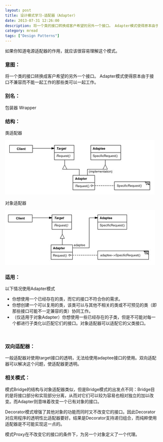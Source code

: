 ```yaml
---
layout: post
title: 设计模式学习-适配器（Adapter）
date: 2013-07-31 12:26:00
description: 将一个类的接口转换成客户希望的另外一个接口。 Adapter模式使得原本由于接口不兼容而不能一起工作的那些类可以一起工作。
category: mread
tags: ["Design Patterns"]
---
```


如果你知道电源适配器的作用，就应该很容易理解这个模式。

### 意图：

将一个类的接口转换成客户希望的另外一个接口。 Adapter模式使得原本由于接口不兼容而不能一起工作的那些类可以一起工作。

### 别名：

包装器 Wrapper

### 结构：

类适配器

![Adapter class](/assets/images/post/mread/design-patterns-adapter-1.jpg)

对象适配器

![Adapter object](/assets/images/post/mread/design-patterns-adapter-2.jpg)

### 适用：
以下情况使用Adapter模式
<ul>
<li>你想使用一个已经存在的类，而它的接口不符合你的需求。</li>
<li>你想创建一个可以复用的类，该类可以与其他不相关的类或不可预见的类（即那些接口可能不一定兼容的类）协同工作。</li>
<li>（仅适用于对象Adapter）你想使用一些已经存在的子类，但是不可能对每一个都进行子类化以匹配它们的接口。对象适配器可以适配它的父类接口。</li>
</ul>
<br />

### 双向适配器：

一般适配器对使用target接口的透明，无法给使用adaptee接口的使用。双向适配器可以解决这个问题，使适配器更透明。

### 相关模式：

模式Bridge的结构与对象适配器类似，但是Bridge模式的出发点不同：Bridge目的是将接口部分和实现部分分离，从而对它们可以较为容易也相对独立的加以改变。而Adapter则意味着改变一个已有对象的接口。

Decorator模式增强了其他对象的功能而同时又不改变它的接口。因此Decorator对应用程序的透明性比适配器要好。结果是Decorator支持递归组合，而纯粹使用适配器是不可能实现这一点的。

模式Proxy在不改变它的接口的条件下，为另一个对象定义了一个代理。
